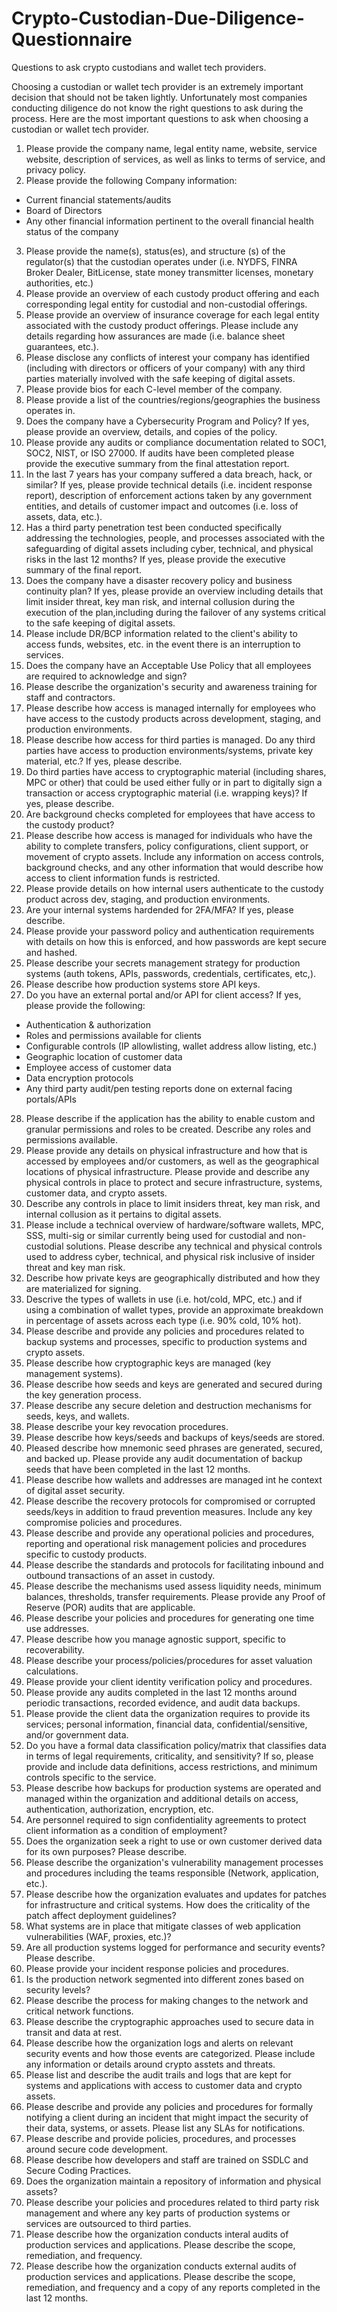 # Crypto-Custodian-Due-Diligence-Questionnaire
Questions to ask crypto custodians and wallet tech providers. 

Choosing a custodian or wallet tech provider is an extremely important decision that should not be taken lightly. Unfortunately most companies conducting diligence do not know the right questions to ask during the process. Here are the most important questions to ask when choosing a custodian or wallet tech provider. 

1. Please provide the company name, legal entity name, website, service website, description of services, as well as links to terms of service, and privacy policy. 
2. Please provide the following Company information: 
  - Current financial statements/audits
  - Board of Directors 
  - Any other financial information pertinent to the overall financial health status of the company
3. Please provide the name(s), status(es), and structure (s) of the regulator(s) that the custodian operates under (i.e. NYDFS, FINRA Broker Dealer, BitLicense, state money transmitter licenses, monetary authorities, etc.)
4. Please provide an overview of each custody product offering and each corresponding legal entity for custodial and non-custodial offerings.
5. Please provide an overview of insurance coverage for each legal entity associated with the custody product offerings. Please include any details regarding how assurances are made (i.e. balance sheet guarantees, etc.). 
6. Please disclose any conflicts of interest your company has identified (including with directors or officers of your company) with any third parties materially involved with the safe keeping of digital assets.
7. Please provide bios for each C-level member of the company.
8. Please provide a list of the countries/regions/geographies the business operates in. 
9. Does the company have a Cybersecurity Program and Policy? If yes, please provide an overview, details, and copies of the policy. 
10. Please provide any audits or compliance documentation related to SOC1, SOC2, NIST, or ISO 27000. If audits have been completed please provide the executive summary from the final attestation report. 
11. In the last 7 years has your company suffered a data breach, hack, or similar? If yes, please provide technical details (i.e. incident response report), description of enforcement actions taken by any government entities, and details of customer impact and outcomes (i.e. loss of assets, data, etc.).
12. Has a third party penetration test been conducted specifically addressing the technologies, people, and processes associated with the safeguarding of digital assets including cyber, technical, and physical risks in the last 12 months? If yes, please provide the executive summary of the final report. 
13. Does the company have a disaster recovery policy and business continuity plan? If yes, please provide an overview including details that limit insider threat, key man risk, and internal collusion during the execution of the plan,including during the failover of any systems critical to the safe keeping of digital assets. 
14. Please include DR/BCP information related to the client's ability to access funds, websites, etc. in the event there is an interruption to services. 
15. Does the company have an Acceptable Use Policy that all employees are required to acknowledge and sign?
16. Please describe the organization's security and awareness training for staff and contractors. 
17. Please describe how access is managed internally for employees who have access to the custody products across development, staging, and production environments. 
18. Please describe how access for third parties is managed. Do any third parties have access to production environments/systems, private key material, etc.? If yes, please describe. 
19. Do third parties have access to cryptographic material (including shares, MPC or other) that could be used either fully or in part to digitally sign a transaction or access cryptographic material (i.e. wrapping keys)? If yes, please describe. 
20. Are background checks completed for employees that have access to the custody product?
21. Please describe how access is managed for individuals who have the ability to complete transfers, policy configurations, client support, or movement of crypto assets. Include any information on access controls, background checks, and any other information that would describe how access to client information funds is restricted. 
22. Please provide details on how internal users authenticate to the custody product across dev, staging, and production environments. 
23. Are your internal systems hardended for 2FA/MFA? If yes, please describe. 
24. Please provide your password policy and authentication requirements with details on how this is enforced, and how passwords are kept secure and hashed. 
25. Please describe your secrets management strategy for production systems (auth tokens, APIs, passwords, credentials, certificates, etc,). 
26. Please describe how production systems store API keys. 
27. Do you have an external portal and/or API for client access? If yes, please provide the following:
  - Authentication & authorization
  - Roles and permissions available for clients
  - Configurable controls (IP allowlisting, wallet address allow listing, etc.)
  - Geographic location of customer data 
  - Employee access of customer data
  - Data encryption protocols
  - Any third party audit/pen testing reports done on external facing portals/APIs
28. Please describe if the application has the ability to enable custom and granular permissions and roles to be created. Describe any roles and permissions available. 
29. Please provide any details on physical infrastructure and how that is accessed by employees and/or customers, as well as the geographical locations of physical infrastructure. Please provide and describe any physical controls in place to protect and secure infrastructure, systems, customer data, and crypto assets. 
30. Describe any controls in place to limit insiders threat, key man risk, and internal collusion as it pertains to digital assets. 
31. Please include a technical overview of hardware/software wallets, MPC, SSS, multi-sig or similar currently being used for custodial and non-custodial solutions. Please describe any technical and physical controls used to address cyber, technical, and physical risk inclusive of insider threat and key man risk. 
32. Describe how private keys are geographically distributed and how they are materialized for signing. 
33. Descrive the types of wallets in use (i.e. hot/cold, MPC, etc.) and if using a combination of wallet types, provide an approximate breakdown in percentage of assets across each type (i.e. 90% cold, 10% hot). 
34. Please describe and provide any policies and procedures related to backup systems and processes, specific to production systems and crypto assets. 
35. Please describe how cryptographic keys are managed (key management systems). 
36. Please describe how seeds and keys are generated and secured during the key generation process. 
37. Please describe any secure deletion and destruction mechanisms for seeds, keys, and wallets. 
38. Please describe your key revocation procedures. 
39. Please describe how keys/seeds and backups of keys/seeds are stored. 
40. Pleased describe how mnemonic seed phrases are generated, secured, and backed up. Please provide any audit documentation of backup seeds that have been completed in the last 12 months. 
41. Please describe how wallets and addresses are managed int he context of digital asset security. 
42. Please describe the recovery protocols for compromised or corrupted seeds/keys in addition to fraud prevention measures. Include any key compromise policies and procedures. 
43. Please describe and provide any operational policies and procedures, reporting and operational risk management policies and procedures specific to custody products. 
44. Please describe the standards and protocols for facilitating inbound and outbound transactions of an asset in custody. 
45. Please describe the mechanisms used assess liquidity needs, minimum balances, thresholds, transfer requirements. Please provide any Proof of Reserve (POR) audits that are applicable. 
46. Please describe your policies and procedures for generating one time use addresses. 
47. Please describe how you manage agnostic support, specific to recoverability. 
48. Please describe your process/policies/procedures for asset valuation calculations. 
49. Please provide your client identity verification policy and procedures. 
50. Please provide any audits completed in the last 12 months around periodic transactions, recorded evidence, and audit data backups. 
51. Please provide the client data the organization requires to provide its services; personal information, financial data, confidential/sensitive, and/or government data. 
52. Do you have a formal data classification policy/matrix that classifies data in terms of legal requirements, criticality, and sensitivity? If so, please provide and include data definitions, access restrictions, and minimum controls specific to the service. 
53. Please describe how backups for production systems are operated and managed within the organization and additional details on access, authentication, authorization, encryption, etc. 
54. Are personnel required to sign confidentiality agreements to protect client information as a condition of employment?
55. Does the organization seek a right to use or own customer derived data for its own purposes? Please describe. 
56. Please describe the organization's vulnerability management processes and procedures including the teams responsible (Network, application, etc.).
57. Please describe how the organization evaluates and updates for patches for infrastructure and critical systems. How does the criticality of the patch affect deployment guidelines? 
58. What systems are in place that mitigate classes of web application vulnerabilities (WAF, proxies, etc.)?
59. Are all production systems logged for performance and security events? Please describe. 
60. Please provide your incident response policies and procedures.
61. Is the production network segmented into different zones based on security levels?
62. Please describe the process for making changes to the network and critical network functions. 
63. Please describe the cryptographic approaches used to secure data in transit and data at rest. 
64. Please describe how the organization logs and alerts on relevant security events and how those events are categorized. Please include any information or details around crypto asstets and threats. 
65. Please list and describe the audit trails and logs that are kept for systems and applications with access to customer data and crypto assets. 
66. Please describe and provide any policies and procedures for formally notifying a client during an incident that might impact the security of their data, systems, or assets. Please list any SLAs for notifications. 
67. Please describe and provide policies, procedures, and processes around secure code development. 
68. Please describe how developers and staff are trained on SSDLC and Secure Coding Practices. 
69. Does the organization maintain a repository of information and physical assets?
70. Please describe your policies and procedures related to third party risk management and where any key parts of production systems or services are outsourced to third parties. 
71. Please describe how the organization conducts interal audits of production services and applications. Please describe the scope, remediation, and frequency. 
72. Please describe how the organization conducts external audits of production services and applications. Please describe the scope, remediation, and frequency and a copy of any reports completed in the last 12 months. 
